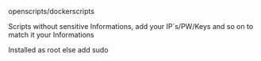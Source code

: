 openscripts/dockerscripts

Scripts without sensitive Informations, add your IP´s/PW/Keys and so on to match it your Informations

Installed as root else add sudo

